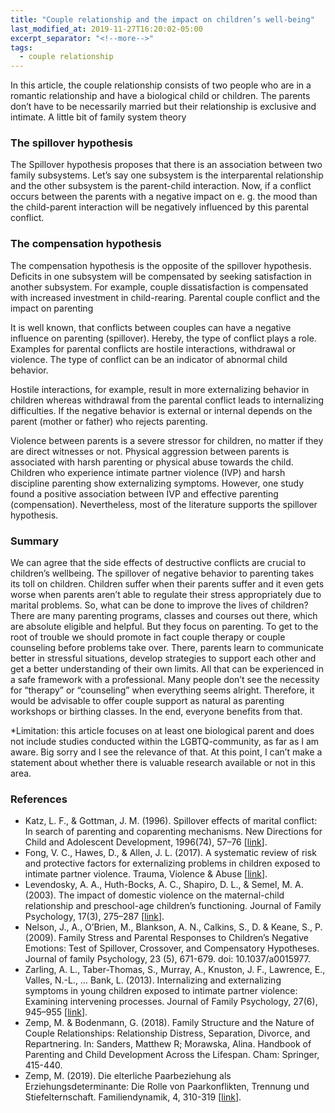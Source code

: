 ```yaml
---
title: "Couple relationship and the impact on children’s well-being"
last_modified_at: 2019-11-27T16:20:02-05:00
excerpt_separator: "<!--more-->"
tags:
  - couple relationship
---
```

In this article, the couple relationship consists of two people who are in a romantic relationship and have a biological child or children. The parents don’t have to be necessarily married but their relationship is exclusive and intimate.
A little bit of family system theory

<!--more-->

### The spillover hypothesis

The Spillover hypothesis proposes that there is an association between two family subsystems. Let’s say one subsystem is the interparental relationship and the other subsystem is the parent-child interaction. Now, if a conflict occurs between the parents with a negative impact on e. g. the mood than the child-parent interaction will be negatively influenced by this parental conflict.

### The compensation hypothesis

The compensation hypothesis is the opposite of the spillover hypothesis. Deficits in one subsystem will be compensated by seeking satisfaction in another subsystem. For example, couple dissatisfaction is compensated with increased investment in child-rearing.
Parental couple conflict and the impact on parenting

It is well known, that conflicts between couples can have a negative influence on parenting (spillover). Hereby, the type of conflict plays a role. Examples for parental conflicts are hostile interactions, withdrawal or violence. The type of conflict can be an indicator of abnormal child behavior.

Hostile interactions, for example, result in more externalizing behavior in children whereas withdrawal from the parental conflict leads to internalizing difficulties. If the negative behavior is external or internal depends on the parent (mother or father) who rejects parenting.

Violence between parents is a severe stressor for children, no matter if they are direct witnesses or not. Physical aggression between parents is associated with harsh parenting or physical abuse towards the child. Children who experience intimate partner violence (IVP) and harsh discipline parenting show externalizing symptoms. However, one study found a positive association between IVP and effective parenting (compensation). Nevertheless, most of the literature supports the spillover hypothesis.

### Summary

We can agree that the side effects of destructive conflicts are crucial to children’s wellbeing. The spillover of negative behavior to parenting takes its toll on children. Children suffer when their parents suffer and it even gets worse when parents aren’t able to regulate their stress appropriately due to marital problems. So, what can be done to improve the lives of children? There are many parenting programs, classes and courses out there, which are absolute eligible and helpful.  But they focus on parenting. To get to the root of trouble we should promote in fact couple therapy or couple counseling before problems take over. There, parents learn to communicate better in stressful situations, develop strategies to support each other and get a better understanding of their own limits. All that can be experienced in a safe framework with a professional. Many people don’t see the necessity for “therapy” or “counseling” when everything seems alright. Therefore, it would be advisable to offer couple support as natural as parenting workshops or birthing classes. In the end, everyone benefits from that.

*Limitation: this article focuses on at least one biological parent and does not include studies conducted within the LGBTQ-community, as far as I am aware. Big sorry and I see the relevance of that. At this point, I can’t make a statement about whether there is valuable research available or not in this area.

### References

* Katz, L. F., & Gottman, J. M. (1996). Spillover effects of marital conflict: In search of parenting and coparenting mechanisms. New Directions for Child and Adolescent Development, 1996(74), 57–76 [[link](https://doi.org/10.1002/cd.23219967406)].
* Fong, V. C., Hawes, D., & Allen, J. L. (2017). A systematic review of risk and protective factors for externalizing problems in children exposed to intimate partner violence. Trauma, Violence & Abuse [[link](https://doi.org/10.1177/1524838017692383)].
* Levendosky, A. A., Huth-Bocks, A. C., Shapiro, D. L., & Semel, M. A. (2003). The impact of domestic violence on the maternal-child relationship and preschool-age children’s functioning. Journal of Family Psychology, 17(3), 275–287 [[link](https://doi.org/10.1037/0893-3200.17.3.275)]. 
* Nelson, J., A., O’Brien, M., Blankson, A. N., Calkins, S., D. & Keane, S., P. (2009). Family Stress and Parental Responses to Children’s Negative Emotions: Test of Spillover, Crossover, and Compensatory Hypotheses. Journal of family Psychology, 23 (5), 671-679. doi: 10.1037/a0015977.
* Zarling, A. L., Taber-Thomas, S., Murray, A., Knuston, J. F., Lawrence, E., Valles, N.-L., … Bank, L. (2013). Internalizing and externalizing symptoms in young children exposed to intimate partner violence: Examining intervening processes. Journal of Family Psychology, 27(6), 945–955 [[link](https://doi.org/10.1037/a0034804)]. 
* Zemp, M. & Bodenmann, G. (2018). Family Structure and the Nature of Couple Relationships: Relationship Distress, Separation, Divorce, and Repartnering. In: Sanders, Matthew R; Morawska, Alina. Handbook of Parenting and Child Development Across the Lifespan. Cham: Springer, 415-440.
* Zemp, M. (2019). Die elterliche Paarbeziehung als Erziehungsdeterminante: Die Rolle von Paarkonflikten, Trennung und Stiefelternschaft. Familiendynamik, 4, 310-319 [[link](https://doi.org/10.21706/fd-44-4-310)]. 
